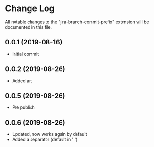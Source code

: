 # Change Log

All notable changes to the "jira-branch-commit-prefix" extension will be documented in this file.

## 0.0.1 (2019-08-16)

- Initial commit

## 0.0.2 (2019-08-26)

- Added art

## 0.0.5 (2019-08-26)

- Pre publish

## 0.0.6 (2019-08-26)

- Updated, now works again by default
- Added a separator (default in ' ')